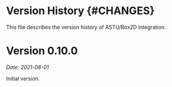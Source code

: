 
# Version History {#CHANGES}

This file describes the version history of ASTU/Box2D Integration.

# Version 0.10.0
*Date: 2021-08-01*

Initial version.